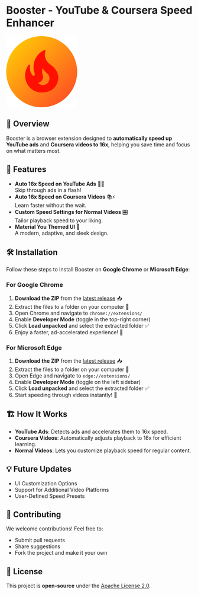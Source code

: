 # Booster - YouTube & Coursera Speed Enhancer

![Booster Logo](icon-192.png)

## 🚀 Overview
Booster is a browser extension designed to **automatically speed up YouTube ads** and **Coursera videos to 16x**, helping you save time and focus on what matters most.

## 🎯 Features
- **Auto 16x Speed on YouTube Ads** 🎥🚀  
  Skip through ads in a flash!  
- **Auto 16x Speed on Coursera Videos** 📚⚡  
  Learn faster without the wait.  
- **Custom Speed Settings for Normal Videos** 🎛️  
  Tailor playback speed to your liking.  
- **Material You Themed UI** 🎨  
  A modern, adaptive, and sleek design.  

## 🛠️ Installation
Follow these steps to install Booster on **Google Chrome** or **Microsoft Edge**:

### For Google Chrome
1. **Download the ZIP** from the [latest release](#) 📥  
2. Extract the files to a folder on your computer 📂  
3. Open Chrome and navigate to `chrome://extensions/`  
4. Enable **Developer Mode** (toggle in the top-right corner)  
5. Click **Load unpacked** and select the extracted folder ✅  
6. Enjoy a faster, ad-accelerated experience! 🚀  

### For Microsoft Edge
1. **Download the ZIP** from the [latest release](#) 📥  
2. Extract the files to a folder on your computer 📂  
3. Open Edge and navigate to `edge://extensions/`  
4. Enable **Developer Mode** (toggle on the left sidebar)  
5. Click **Load unpacked** and select the extracted folder ✅  
6. Start speeding through videos instantly! 🚀  

## 🏗️ How It Works
- **YouTube Ads**: Detects ads and accelerates them to 16x speed.  
- **Coursera Videos**: Automatically adjusts playback to 16x for efficient learning.  
- **Normal Videos**: Lets you customize playback speed for regular content.  

## 💡 Future Updates
- UI Customization Options  
- Support for Additional Video Platforms  
- User-Defined Speed Presets  

## 🤝 Contributing
We welcome contributions! Feel free to:  
- Submit pull requests  
- Share suggestions  
- Fork the project and make it your own  

## 📜 License
This project is **open-source** under the [Apache License 2.0](LICENSE).  
